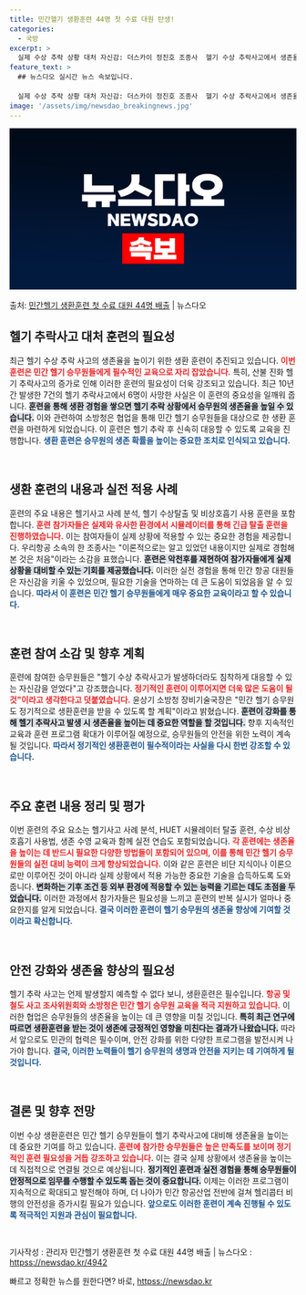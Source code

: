 ```yaml
---
title: 민간헬기 생환훈련 44명 첫 수료 대원 탄생!
categories:
  - 국방
excerpt: >
  실제 수상 추락 상황 대처 자신감: 더스카이 정진호 조종사  헬기 수상 추락사고에서 생존율을 높이기 위한 생…
feature_text: >
  ## 뉴스다오 실시간 뉴스 속보입니다.

  실제 수상 추락 상황 대처 자신감: 더스카이 정진호 조종사  헬기 수상 추락사고에서 생존율을 높이기 위한 생…
image: '/assets/img/newsdao_breakingnews.jpg'
---
```


![뉴스다오 속보](/assets/img/newsdao_breakingnews.jpg)

<p>출처: <a href="httpss://newsdao.kr/4942" rel="dofollow">민간헬기 생환훈련 첫 수료 대원 44명 배출</a> | 뉴스다오</p>

<h2 data-ke-size="size26">헬기 추락사고 대처 훈련의 필요성</h2>
<p data-ke-size="size16">최근 헬기 수상 추락 사고의 생존율을 높이기 위한 생환 훈련이 추진되고 있습니다. <b><span style="color: #ee2323;">이번 훈련은 민간 헬기 승무원들에게 필수적인 교육으로 자리 잡았습니다.</span></b> 특히, 산불 진화 헬기 추락사고의 증가로 인해 이러한 훈련의 필요성이 더욱 강조되고 있습니다. 최근 10년간 발생한 7건의 헬기 추락사고에서 6명이 사망한 사실은 이 훈련의 중요성을 일깨워 줍니다. <b><span style="background-color: #21538527;">훈련을 통해 생환 경험을 쌓으면 헬기 추락 상황에서 승무원의 생존율을 높일 수 있습니다.</span></b> 이와 관련하여 소방청은 협업을 통해 민간 헬기 승무원들을 대상으로 한 생환 훈련을 마련하게 되었습니다. 이 훈련은 헬기 추락 후 신속히 대응할 수 있도록 교육을 진행합니다. <b><span style="color: #1a5490;">생환 훈련은 승무원의 생존 확률을 높이는 중요한 조치로 인식되고 있습니다.</span></b></p>

<p data-ke-size="size16">&nbsp;</p>

<h2 data-ke-size="size26">생환 훈련의 내용과 실전 적용 사례</h2>
<p data-ke-size="size16">훈련의 주요 내용은 헬기사고 사례 분석, 헬기 수상탈출 및 비상호흡기 사용 훈련을 포함합니다. <b><span style="color: #ee2323;">훈련 참가자들은 실제와 유사한 환경에서 시뮬레이터를 통해 긴급 탈출 훈련을 진행하였습니다.</span></b> 이는 참여자들이 실제 상황에 적용할 수 있는 중요한 경험을 제공합니다. 우리항공 소속의 한 조종사는 "이론적으로는 알고 있었던 내용이지만 실제로 경험해 본 것은 처음"이라는 소감을 표했습니다. <b><span style="background-color: #21538527;">훈련은 악천후를 재현하여 참가자들에게 실제 상황을 대비할 수 있는 기회를 제공했습니다.</span></b> 이러한 실전 경험을 통해 민간 항공 대원들은 자신감을 키울 수 있었으며, 필요한 기술을 연마하는 데 큰 도움이 되었음을 알 수 있습니다. <b><span style="color: #1a5490;">따라서 이 훈련은 민간 헬기 승무원들에게 매우 중요한 교육이라고 할 수 있습니다.</span></b></p>

<p data-ke-size="size16">&nbsp;</p>

<h2 data-ke-size="size26">훈련 참여 소감 및 향후 계획</h2>
<p data-ke-size="size16">훈련에 참여한 승무원들은 "헬기 수상 추락사고가 발생하더라도 침착하게 대응할 수 있는 자신감을 얻었다"고 강조했습니다. <b><span style="color: #ee2323;">정기적인 훈련이 이루어지면 더욱 많은 도움이 될 것"이라고 생각한다고 덧붙였습니다.</span></b> 윤상기 소방청 장비기술국장은 "민간 헬기 승무원도 정기적으로 생환훈련을 받을 수 있도록 할 계획"이라고 밝혔습니다. <b><span style="background-color: #21538527;">훈련이 강화를 통해 헬기 추락사고 발생 시 생존율을 높이는 데 중요한 역할을 할 것입니다.</span></b> 향후 지속적인 교육과 훈련 프로그램 확대가 이루어질 예정으로, 승무원들의 안전을 위한 노력이 계속될 것입니다. <b><span style="color: #1a5490;">따라서 정기적인 생환훈련이 필수적이라는 사실을 다시 한번 강조할 수 있습니다.</span></b></p>

<p data-ke-size="size16">&nbsp;</p>

<h2 data-ke-size="size26">주요 훈련 내용 정리 및 평가</h2>
<p data-ke-size="size16">이번 훈련의 주요 요소는 헬기사고 사례 분석, HUET 시뮬레이터 탈출 훈련, 수상 비상호흡기 사용법, 생존 수영 교육과 함께 실전 연습도 포함되었습니다. <b><span style="color: #ee2323;">각 훈련에는 생존율을 높이는 데 반드시 필요한 다양한 방법들이 포함되어 있으며, 이를 통해 민간 헬기 승무원들의 실전 대비 능력이 크게 향상되었습니다.</span></b> 이와 같은 훈련은 비단 지식이나 이론으로만 이루어진 것이 아니라 실제 상황에서 적용 가능한 중요한 기술을 습득하도록 도와줍니다. <b><span style="background-color: #21538527;">변화하는 기후 조건 등 외부 환경에 적응할 수 있는 능력을 기르는 데도 초점을 두었습니다.</span></b> 이러한 과정에서 참가자들은 필요성을 느끼고 훈련의 반복 실시가 얼마나 중요한지를 알게 되었습니다. <b><span style="color: #1a5490;">결국 이러한 훈련이 헬기 승무원의 생존율 향상에 기여할 것이라고 확신합니다.</span></b></p>

<p data-ke-size="size16">&nbsp;</p>

<h2 data-ke-size="size26">안전 강화와 생존율 향상의 필요성</h2>
<p data-ke-size="size16">헬기 추락 사고는 언제 발생할지 예측할 수 없다 보니, 생환훈련은 필수입니다. <b><span style="color: #ee2323;">항공 및 철도 사고 조사위원회와 소방청은 민간 헬기 승무원 교육을 적극 지원하고 있습니다.</span></b> 이러한 협업은 승무원들의 생존율을 높이는 데 큰 영향을 미칠 것입니다. <b><span style="background-color: #21538527;">특히 최근 연구에 따르면 생환훈련을 받는 것이 생존에 긍정적인 영향을 미친다는 결과가 나왔습니다.</span></b> 따라서 앞으로도 민관의 협력은 필수이며, 안전 강화를 위한 다양한 프로그램을 발전시켜 나가야 합니다. <b><span style="color: #1a5490;">결국, 이러한 노력들이 헬기 승무원의 생명과 안전을 지키는 데 기여하게 될 것입니다.</span></b></p>

<p data-ke-size="size16">&nbsp;</p>

<h2 data-ke-size="size26">결론 및 향후 전망</h2>
<p data-ke-size="size16">이번 수상 생환훈련은 민간 헬기 승무원들이 헬기 추락사고에 대비해 생존율을 높이는 데 중요한 기여를 하고 있습니다. <b><span style="color: #ee2323;">훈련에 참가한 승무원들은 높은 만족도를 보이며 정기적인 훈련 필요성을 거듭 강조하고 있습니다.</span></b> 이는 결국 실제 상황에서 생존율을 높이는 데 직접적으로 연결될 것으로 예상됩니다. <b><span style="background-color: #21538527;">정기적인 훈련과 실전 경험을 통해 승무원들이 안정적으로 임무를 수행할 수 있도록 돕는 것이 중요합니다.</span></b> 이제는 이러한 프로그램이 지속적으로 확대되고 발전해야 하며, 더 나아가 민간 항공산업 전반에 걸쳐 헬리콥터 비행의 안전성을 증가시킬 필요가 있습니다. <b><span style="color: #1a5490;">앞으로도 이러한 훈련이 계속 진행될 수 있도록 적극적인 지원과 관심이 필요합니다.</span></b></p>

<p data-ke-size="size16">&nbsp;</p>

<p data-ke-size="size16">기사작성 : 관리자 민간헬기 생환훈련 첫 수료 대원 44명 배출 | 뉴스다오  : <a href="httpss://newsdao.kr/4942">httpss://newsdao.kr/4942</a></p> 

빠르고 정확한 뉴스를 원한다면? 바로, <a href="httpss://newsdao.kr" rel="dofollow">httpss://newsdao.kr</a>


